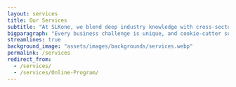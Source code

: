 ```yaml
---
layout: services
title: Our Services
subtitle: "At SLKone, we blend deep industry knowledge with cross-sector insights to uncover—and deliver—the most effective solutions to complex challenges. In today's rapidly evolving business landscape, the best answer is rarely the most conventional one."
bigparagraph: "Every business challenge is unique, and cookie-cutter solutions don't cut it. We dive deep into your specific context, using data and cross-industry insights to craft tailored strategies that work. Our services are designed to be integrated, allowing us to address complex challenges from multiple angles."
streamlines: true
background_image: "assets/images/backgrounds/services.webp"
permalink: /services
redirect_from:
  - /services/
  - /services/Online-Program/
---
```

